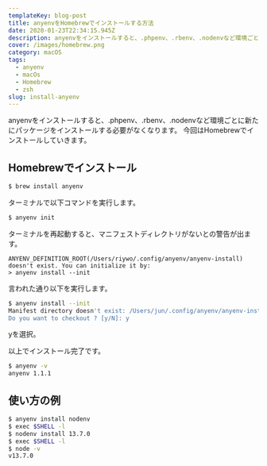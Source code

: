 ```yaml
---
templateKey: blog-post
title: anyenvをHomebrewでインストールする方法
date: 2020-01-23T22:34:15.945Z
description: anyenvをインストールすると、.phpenv、.rbenv、.nodenvなど環境ごとに新たにパッケージをインストールする必要がなくなります。
cover: /images/homebrew.png
category: macOS
tags:
  - anyenv
  - macOs
  - Homebrew
  - zsh
slug: install-anyenv
---
```


anyenvをインストールすると、.phpenv、.rbenv、.nodenvなど環境ごとに新たにパッケージをインストールする必要がなくなります。
今回はHomebrewでインストールしていきます。

## Homebrewでインストール

```sh
$ brew install anyenv
```

ターミナルで以下コマンドを実行します。
```sh
$ anyenv init
```

ターミナルを再起動すると、マニフェストディレクトリがないとの警告が出ます。
```
ANYENV_DEFINITION_ROOT(/Users/riywo/.config/anyenv/anyenv-install) doesn't exist. You can initialize it by:
> anyenv install --init
```

言われた通り以下を実行します。
```sh
$ anyenv install --init
Manifest directory doesn't exist: /Users/jun/.config/anyenv/anyenv-install
Do you want to checkout ? [y/N]: y
```
yを選択。

以上でインストール完了です。

```sh
$ anyenv -v
anyenv 1.1.1
```

## 使い方の例
```sh
$ anyenv install nodenv
$ exec $SHELL -l
$ nodenv install 13.7.0
$ exec $SHELL -l
$ node -v
v13.7.0
```